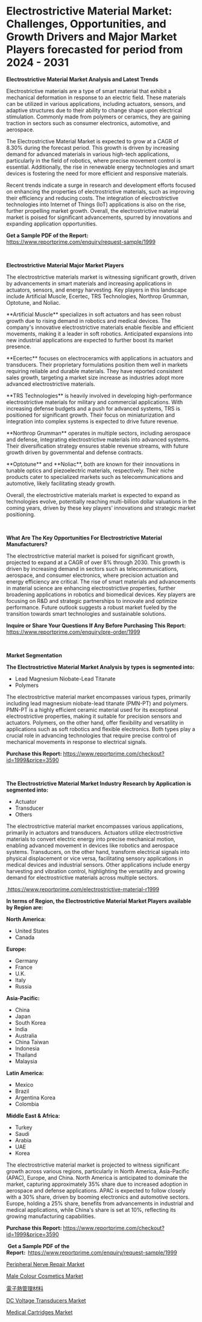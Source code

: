 <p><h1>Electrostrictive Material Market: Challenges, Opportunities, and Growth Drivers and Major Market Players forecasted for period from 2024 - 2031</h1></p><p><strong>Electrostrictive Material Market Analysis and Latest Trends</strong></p>
<p><p>Electrostrictive materials are a type of smart material that exhibit a mechanical deformation in response to an electric field. These materials can be utilized in various applications, including actuators, sensors, and adaptive structures due to their ability to change shape upon electrical stimulation. Commonly made from polymers or ceramics, they are gaining traction in sectors such as consumer electronics, automotive, and aerospace.</p><p>The Electrostrictive Material Market is expected to grow at a CAGR of 8.30% during the forecast period. This growth is driven by increasing demand for advanced materials in various high-tech applications, particularly in the field of robotics, where precise movement control is essential. Additionally, the rise in renewable energy technologies and smart devices is fostering the need for more efficient and responsive materials. </p><p>Recent trends indicate a surge in research and development efforts focused on enhancing the properties of electrostrictive materials, such as improving their efficiency and reducing costs. The integration of electrostrictive technologies into Internet of Things (IoT) applications is also on the rise, further propelling market growth. Overall, the electrostrictive material market is poised for significant advancements, spurred by innovations and expanding application opportunities.</p></p>
<p><strong>Get a Sample PDF of the Report:&nbsp;</strong> <a href="https://www.reportprime.com/enquiry/request-sample/1999">https://www.reportprime.com/enquiry/request-sample/1999</a></p>
<p>&nbsp;</p>
<p><strong>Electrostrictive Material Major Market Players</strong></p>
<p><p>The electrostrictive materials market is witnessing significant growth, driven by advancements in smart materials and increasing applications in actuators, sensors, and energy harvesting. Key players in this landscape include Artificial Muscle, Ecertec, TRS Technologies, Northrop Grumman, Optotune, and Noliac.</p><p>**Artificial Muscle** specializes in soft actuators and has seen robust growth due to rising demand in robotics and medical devices. The company's innovative electrostrictive materials enable flexible and efficient movements, making it a leader in soft robotics. Anticipated expansions into new industrial applications are expected to further boost its market presence.</p><p>**Ecertec** focuses on electroceramics with applications in actuators and transducers. Their proprietary formulations position them well in markets requiring reliable and durable materials. They have reported consistent sales growth, targeting a market size increase as industries adopt more advanced electrostrictive materials.</p><p>**TRS Technologies** is heavily involved in developing high-performance electrostrictive materials for military and commercial applications. With increasing defense budgets and a push for advanced systems, TRS is positioned for significant growth. Their focus on miniaturization and integration into complex systems is expected to drive future revenue.</p><p>**Northrop Grumman** operates in multiple sectors, including aerospace and defense, integrating electrostrictive materials into advanced systems. Their diversification strategy ensures stable revenue streams, with future growth driven by governmental and defense contracts.</p><p>**Optotune** and **Noliac**, both are known for their innovations in tunable optics and piezoelectric materials, respectively. Their niche products cater to specialized markets such as telecommunications and automotive, likely facilitating steady growth.</p><p>Overall, the electrostrictive materials market is expected to expand as technologies evolve, potentially reaching multi-billion dollar valuations in the coming years, driven by these key players’ innovations and strategic market positioning.</p></p>
<p>&nbsp;</p>
<p><strong>What Are The Key Opportunities For Electrostrictive Material Manufacturers?</strong></p>
<p><p>The electrostrictive material market is poised for significant growth, projected to expand at a CAGR of over 8% through 2030. This growth is driven by increasing demand in sectors such as telecommunications, aerospace, and consumer electronics, where precision actuation and energy efficiency are critical. The rise of smart materials and advancements in material science are enhancing electrostrictive properties, further broadening applications in robotics and biomedical devices. Key players are focusing on R&D and strategic partnerships to innovate and optimize performance. Future outlook suggests a robust market fueled by the transition towards smart technologies and sustainable solutions.</p></p>
<p><strong>Inquire or Share Your Questions If Any Before Purchasing This Report:</strong> <a href="https://www.reportprime.com/enquiry/pre-order/1999">https://www.reportprime.com/enquiry/pre-order/1999</a></p>
<p>&nbsp;</p>
<p><strong>Market Segmentation</strong></p>
<p><strong>The Electrostrictive Material Market Analysis by types is segmented into:</strong></p>
<p><ul><li>Lead Magnesium Niobate-Lead Titanate</li><li>Polymers</li></ul></p>
<p><p>The electrostrictive material market encompasses various types, primarily including lead magnesium niobate-lead titanate (PMN-PT) and polymers. PMN-PT is a highly efficient ceramic material used for its exceptional electrostrictive properties, making it suitable for precision sensors and actuators. Polymers, on the other hand, offer flexibility and versatility in applications such as soft robotics and flexible electronics. Both types play a crucial role in advancing technologies that require precise control of mechanical movements in response to electrical signals.</p></p>
<p><strong>Purchase this Report:&nbsp;</strong><a href="https://www.reportprime.com/checkout?id=1999&price=3590">https://www.reportprime.com/checkout?id=1999&price=3590</a></p>
<p>&nbsp;</p>
<p><strong>The Electrostrictive Material Market Industry Research by Application is segmented into:</strong></p>
<p><ul><li>Actuator</li><li>Transducer</li><li>Others</li></ul></p>
<p><p>The electrostrictive material market encompasses various applications, primarily in actuators and transducers. Actuators utilize electrostrictive materials to convert electric energy into precise mechanical motion, enabling advanced movement in devices like robotics and aerospace systems. Transducers, on the other hand, transform electrical signals into physical displacement or vice versa, facilitating sensory applications in medical devices and industrial sensors. Other applications include energy harvesting and vibration control, highlighting the versatility and growing demand for electrostrictive materials across multiple sectors.</p></p>
<p><a href="https://www.reportprime.com/electrostrictive-material-r1999">&nbsp;https://www.reportprime.com/electrostrictive-material-r1999</a></p>
<p><strong>In terms of Region, the Electrostrictive Material Market Players available by Region are:</strong></p>
<p>
    <p> <strong> North America: </strong>
        <ul>
            <li>United States</li>
            <li>Canada</li>
        </ul>
        </p> 
    <p> <strong> Europe: </strong>
        <ul>
            <li>Germany</li>
            <li>France</li>
            <li>U.K.</li>
            <li>Italy</li>
            <li>Russia</li>
        </ul>
        </p> 
    <p> <strong> Asia-Pacific: </strong>
        <ul>
            <li>China</li>
            <li>Japan</li>
            <li>South Korea</li>
            <li>India</li>
            <li>Australia</li>
            <li>China Taiwan</li>
            <li>Indonesia</li>
            <li>Thailand</li>
            <li>Malaysia</li>
        </ul>
        </p> 
    <p> <strong> Latin America: </strong>
        <ul>
            <li>Mexico</li>
            <li>Brazil</li>
            <li>Argentina Korea</li>
            <li>Colombia</li>
        </ul>
        </p> 
    <p> <strong> Middle East & Africa: </strong>
        <ul>
            <li>Turkey</li>
            <li>Saudi</li>
            <li>Arabia</li>
            <li>UAE</li>
            <li>Korea</li>
        </ul>
    </p>
    </p>
<p><p>The electrostrictive material market is projected to witness significant growth across various regions, particularly in North America, Asia-Pacific (APAC), Europe, and China. North America is anticipated to dominate the market, capturing approximately 35% share due to increased adoption in aerospace and defense applications. APAC is expected to follow closely with a 30% share, driven by booming electronics and automotive sectors. Europe, holding a 25% share, benefits from advancements in industrial and medical applications, while China's share is set at 10%, reflecting its growing manufacturing capabilities.</p></p>
<p><strong>Purchase this Report: </strong><a href="https://www.reportprime.com/checkout?id=1999&price=3590">https://www.reportprime.com/checkout?id=1999&price=3590</a></p>
<p>&nbsp;<strong>Get a Sample PDF of the Report:&nbsp;&nbsp;</strong><a href="https://www.reportprime.com/enquiry/request-sample/1999">https://www.reportprime.com/enquiry/request-sample/1999</a></p>
<p><strong></strong></p>
<p><p><a href="https://www.linkedin.com/pulse/peripheral-nerve-repair-industry-analysis-report-its-market-xivne?trackingId=ckLa4gDwTdOuVLJRGU1xDQ%3D%3D">Peripheral Nerve Repair Market</a></p><p><a href="https://issuu.com/reportprime-2/docs/male-colour-cosmetics-market-size-2_7573e171eb4b08">Male Colour Cosmetics Market</a></p><p><a href="https://medium.com/@raap8632/%E3%82%B0%E3%83%AD%E3%83%BC%E3%83%90%E3%83%AB%E9%9B%BB%E5%AD%90%E7%86%B1%E7%AE%A1%E7%90%86%E6%9D%90%E6%96%99%E5%B8%82%E5%A0%B4%E5%88%86%E6%9E%90-%E3%83%88%E3%83%AC%E3%83%B3%E3%83%89-%E4%BA%88%E6%B8%AC-%E6%88%90%E9%95%B7%E6%A9%9F%E4%BC%9A-2024-2031-143%E3%83%9A%E3%83%BC%E3%82%B8%E3%81%AE%E3%83%AC%E3%83%9D%E3%83%BC%E3%83%88-3f64384f56bd">電子熱管理材料</a></p><p><a href="https://github.com/BryceTownsendr/Market-Research-Report-List-6/blob/main/dc-voltage-transducers-market.md">DC Voltage Transducers Market</a></p><p><a href="https://www.linkedin.com/pulse/medical-cartridges-market-share-new-trends-analysis-its-uhwce?trackingId=4Xv5Uc4MR1m%2BqfYGspt2CA%3D%3D">Medical Cartridges Market</a></p></p>